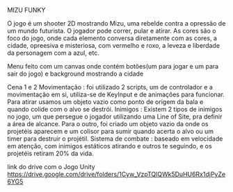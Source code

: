 MIZU FUNKY 

O jogo é um shooter 2D mostrando Mizu, uma rebelde contra a opressão de um mundo futurista. O jogador pode correr, pular e atirar. As cores são o foco do jogo, onde cada elemento conversa diretamente com as cores, a cidade, opreesiva e misteriosa, com vermelho e roxo, a leveza e liberdade da personagem com a azul, etc.

Menu
feito com um canvas onde contém botões(um para jogar e um para sair do jogo) e background mostrando a cidade


Cena 1 e 2
Movimentação : foi utilizado 2 scripts, um de controlador e a movimentação em si, utiliza-se de KeyInput e de animaçôes para funcionar. Para atirar usamos um objeto vazio como ponto de origem da bala e quando colide com o alvo se destrói.
Inimigos : Existem 2 tipos de inimigos no jogo, um que persegue o jogador utilizando uma Line of Site, pra definir a área de alcance. Para o outro, foi criado um objeto vazio da onde os projetéis aparecem e um colisor para sumir quando acerta o alvo ou um timer para destruir o projétil.
Sistema de combate : baseado em velocidade em atenção, com inimigos estáticos atirando e outros te seguindo, e os projetéis retiram 20% da vida.


link do drive com o Jogo  Unity https://drive.google.com/drive/folders/1Cyw_VzpTQlQWk5DuHU6Rx1djPyZe6YG5 
